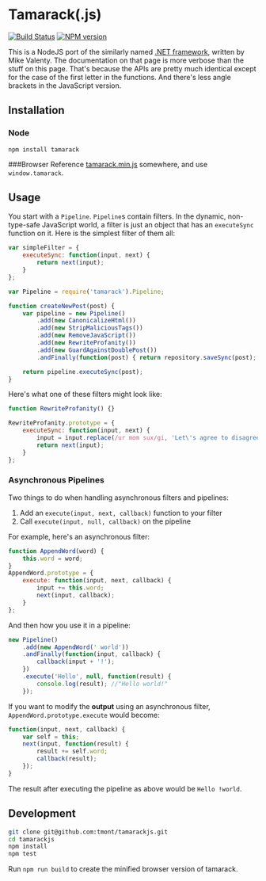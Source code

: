 # Tamarack(.js)
[![Build Status](https://travis-ci.org/tmont/tamarackjs.png)](https://travis-ci.org/tmont/tamarackjs)
[![NPM version](https://badge.fury.io/js/tamarack.png)](http://badge.fury.io/js/tamarack)

This is a NodeJS port of the similarly named [.NET framework](https://github.com/mikevalenty/tamarack),
written by Mike Valenty. The documentation on that page is more verbose than the stuff on this
page. That's because the APIs are pretty much identical except for the case of the first
letter in the functions. And there's less angle brackets in the JavaScript version.

## Installation
### Node
`npm install tamarack`

###Browser
Reference [tamarack.min.js](./tamarack.min.js) somewhere, and use `window.tamarack`.

## Usage
You start with a `Pipeline`. `Pipeline`s contain filters. In the dynamic, non-type-safe
JavaScript world, a filter is just an object that has an `executeSync` function on it.
Here is the simplest filter of them all:

```javascript
var simpleFilter = {
	executeSync: function(input, next) {
		return next(input);
	}
};
```

```javascript
var Pipeline = require('tamarack').Pipeline;

function createNewPost(post) {
	var pipeline = new Pipeline()
		.add(new CanonicalizeHtml())
		.add(new StripMaliciousTags())
		.add(new RemoveJavaScript())
		.add(new RewriteProfanity())
		.add(new GuardAgainstDoublePost())
		.andFinally(function(post) { return repository.saveSync(post); });

	return pipeline.executeSync(post);
}
```

Here's what one of these filters might look like:

```javascript
function RewriteProfanity() {}

RewriteProfanity.prototype = {
	executeSync: function(input, next) {
		input = input.replace(/ur mom sux/gi, 'Let\'s agree to disagree.');
		return next(input);
	}
};
```

### Asynchronous Pipelines
Two things to do when handling asynchronous filters and pipelines:

1. Add an `execute(input, next, callback)` function to your filter
2. Call `execute(input, null, callback)` on the pipeline

For example, here's an asynchronous filter:

```javascript
function AppendWord(word) {
	this.word = word;
}
AppendWord.prototype = {
	execute: function(input, next, callback) {
		input += this.word;
		next(input, callback);
	}
};
```

And then how you use it in a pipeline:
```javascript
new Pipeline()
	.add(new AppendWord(' world'))
	.andFinally(function(input, callback) {
		callback(input + '!');
	})
	.execute('Hello', null, function(result) {
		console.log(result); //"Hello world!"
	});
```

If you want to modify the __output__ using an asynchronous filter,
`AppendWord.prototype.execute` would become:

```javascript
function(input, next, callback) {
	var self = this;
	next(input, function(result) {
		result += self.word;
		callback(result);
	});
}
```

The result after executing the pipeline as above would be `Hello !world`.

## Development
```bash
git clone git@github.com:tmont/tamarackjs.git
cd tamarackjs
npm install
npm test
```

Run `npm run build` to create the minified browser version of tamarack.